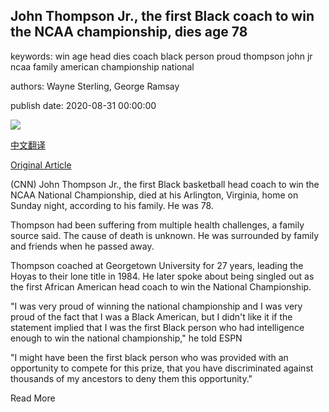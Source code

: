 ## John Thompson Jr., the first Black coach to win the NCAA championship, dies age 78

keywords: win age head dies coach black person proud thompson john jr ncaa family american championship national

authors: Wayne Sterling, George Ramsay

publish date: 2020-08-31 00:00:00

![](https://cdn.cnn.com/cnnnext/dam/assets/200831144356-john-thompson-jr-older-pic-super-tease.jpg)

[中文翻译](John%20Thompson%20Jr.%2C%20the%20first%20Black%20coach%20to%20win%20the%20NCAA%20championship%2C%20dies%20age%2078_zh.md)

[Original Article](https://edition.cnn.com/2020/08/31/sport/john-thompson-jr-death-spt-intl/index.html)

(CNN) John Thompson Jr., the first Black basketball head coach to win the NCAA National Championship, died at his Arlington, Virginia, home on Sunday night, according to his family. He was 78.

Thompson had been suffering from multiple health challenges, a family source said. The cause of death is unknown. He was surrounded by family and friends when he passed away.

Thompson coached at Georgetown University for 27 years, leading the Hoyas to their lone title in 1984. He later spoke about being singled out as the first African American head coach to win the National Championship.

"I was very proud of winning the national championship and I was very proud of the fact that I was a Black American, but I didn't like it if the statement implied that I was the first Black person who had intelligence enough to win the national championship," he told ESPN

"I might have been the first black person who was provided with an opportunity to compete for this prize, that you have discriminated against thousands of my ancestors to deny them this opportunity."

Read More